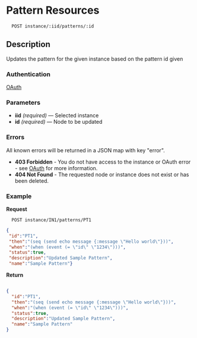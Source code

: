 # Pattern Resources

```
  POST instance/:iid/patterns/:id
```

## Description

Updates the pattern for the given instance based on the pattern id given

### Authentication

[OAuth](https://github.com/userevents/charon)

### Parameters

- **iid** _(required)_ — Selected instance
- **id** _(required)_ — Node to be updated

### Errors

All known errors will be returned in a JSON map with key "error".

- **403 Forbidden** - You do not have access to the instance or OAuth error - see [OAuth](https://github.com/userevents/charon) for more information.
- **404 Not Found** - The requested node or instance does not exist or has been deleted.

### Example

**Request**

```
  POST instance/IN1/patterns/PT1
```

```json
{
 "id":"PT1",
 "then":"(seq (send echo message {:message \"Hello world\"}))",
 "when":"(when (event (= \"id\" \"1234\")))",
 "status":true,
 "description":"Updated Sample Pattern",
 "name":"Sample Pattern"}
```

**Return**

```json

{
  "id":"PT1",
  "then":"(seq (send echo message {:message \"Hello world\"}))",
  "when":"(when (event (= \"id\" \"1234\")))",
  "status":true,
  "description":"Updated Sample Pattern",
  "name":"Sample Pattern"
}
```


